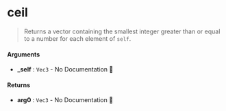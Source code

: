# ceil

>  Returns a vector containing the smallest integer greater than or equal to a number for
>  each element of `self`.

#### Arguments

- **\_self** : `Vec3` \- No Documentation 🚧

#### Returns

- **arg0** : `Vec3` \- No Documentation 🚧